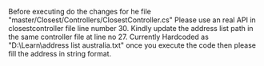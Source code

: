 Before executing do the changes for he file "master/Closest/Controllers/ClosestController.cs"
Please use an real API in closestcontroller file line number 30.
Kindly update the address list path in the same controller file at line no 27. Currently Hardcoded as "D:\Learn\address list australia.txt"
once you execute the code then please fill the address in string format.
